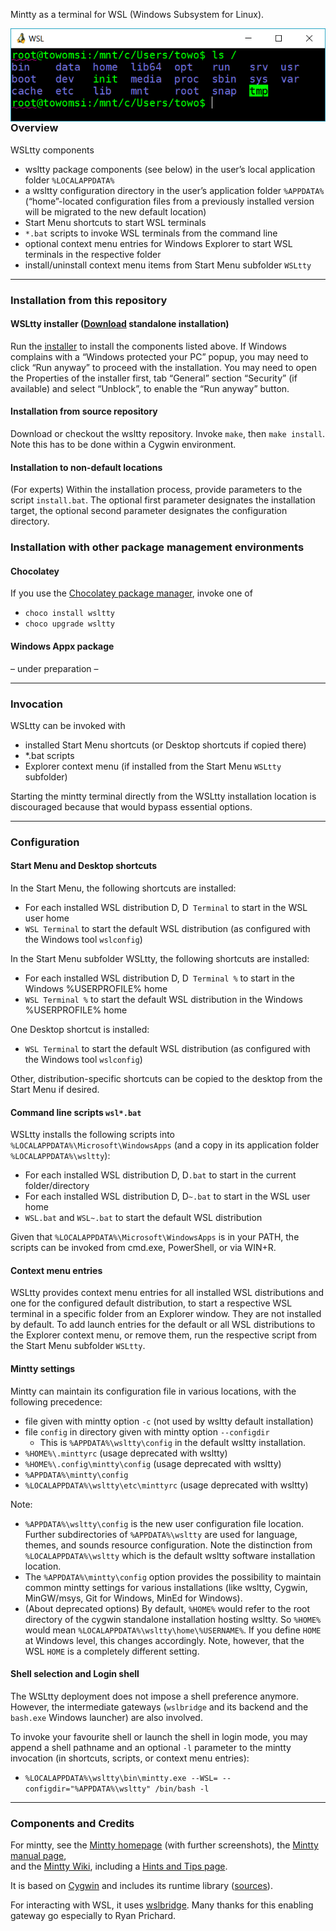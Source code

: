 Mintty as a terminal for WSL (Windows Subsystem for Linux).

<img align=right src=wsltty.png>

### Overview ###

WSLtty components
* wsltty package components (see below) in the user’s local application folder 
  `%LOCALAPPDATA%`
* a wsltty configuration directory in the user’s application folder `%APPDATA%`
  (“home”-located configuration files from a previously installed version 
  will be migrated to the new default location)
* Start Menu shortcuts to start WSL terminals
* `*.bat` scripts to invoke WSL terminals from the command line
* optional context menu entries for Windows Explorer to start WSL terminals in the respective folder
* install/uninstall context menu items from Start Menu subfolder `WSLtty`

---

### Installation from this repository ###

#### WSLtty installer ([Download](https://github.com/mintty/wsltty/releases) standalone installation) ####

Run the [installer](https://github.com/mintty/wsltty/releases) to install 
the components listed above.
If Windows complains with a “Windows protected your PC” popup, 
you may need to click “Run anyway” to proceed with the installation.
You may need to open the Properties of the installer first, tab “General” 
section “Security” (if available) and select “Unblock”, 
to enable the “Run anyway” button.

#### Installation from source repository ####

Download or checkout the wsltty repository.
Invoke `make`, then `make install`.
Note this has to be done within a Cygwin environment.

#### Installation to non-default locations ####

(For experts)
Within the installation process, provide parameters to the script `install.bat`.
The optional first parameter designates the installation target,
the optional second parameter designates the configuration directory.

### Installation with other package management environments ###

#### Chocolatey ####

If you use the [Chocolatey package manager](https://chocolatey.org/), 
invoke one of
* `choco install wsltty`
* `choco upgrade wsltty`

#### Windows Appx package ####

– under preparation –

---

### Invocation ###

WSLtty can be invoked with
* installed Start Menu shortcuts (or Desktop shortcuts if copied there)
* *.bat scripts
* Explorer context menu (if installed from the Start Menu `WSLtty` subfolder)

Starting the mintty terminal directly from the WSLtty installation location 
is discouraged because that would bypass essential options.

---

### Configuration ###

#### Start Menu and Desktop shortcuts ####

In the Start Menu, the following shortcuts are installed:
* For each installed WSL distribution D, D` Terminal` to start in the WSL user home
* `WSL Terminal` to start the default WSL distribution (as configured with the Windows tool `wslconfig`)

In the Start Menu subfolder WSLtty, the following shortcuts are installed:
* For each installed WSL distribution D, D` Terminal %` to start in the Windows %USERPROFILE% home
* `WSL Terminal %` to start the default WSL distribution in the Windows %USERPROFILE% home

One Desktop shortcut is installed:
* `WSL Terminal` to start the default WSL distribution (as configured with the Windows tool `wslconfig`)

Other, distribution-specific shortcuts can be copied to the desktop 
from the Start Menu if desired.

#### Command line scripts `wsl*.bat` ####

WSLtty installs the following scripts into `%LOCALAPPDATA%\Microsoft\WindowsApps` 
(and a copy in its application folder `%LOCALAPPDATA%\wsltty`):

* For each installed WSL distribution D, D`.bat` to start in the current folder/directory
* For each installed WSL distribution D, D`~.bat` to start in the WSL user home
* `WSL.bat` and `WSL~.bat` to start the default WSL distribution

Given that `%LOCALAPPDATA%\Microsoft\WindowsApps` is in your PATH,
the scripts can be invoked from cmd.exe, PowerShell, or via WIN+R.

#### Context menu entries ####

WSLtty provides context menu entries for all installed WSL distributions 
and one for the configured default distribution,
to start a respective WSL terminal in a specific folder from an Explorer window.
They are not installed by default.
To add launch entries for the default or all WSL distributions to the 
Explorer context menu, or remove them, run the respective script from the 
Start Menu subfolder `WSLtty`.

#### Mintty settings ####

Mintty can maintain its configuration file in various locations, 
with the following precedence:
* file given with mintty option `-c` (not used by wsltty default installation)
* file `config` in directory given with mintty option `--configdir`
  * This is `%APPDATA%\wsltty\config` in the default wsltty installation.
* `%HOME%\.minttyrc` (usage deprecated with wsltty)
* `%HOME%\.config\mintty\config` (usage deprecated with wsltty)
* `%APPDATA%\mintty\config`
* `%LOCALAPPDATA%\wsltty\etc\minttyrc` (usage deprecated with wsltty)

Note:
* `%APPDATA%\wsltty\config` is the new user configuration file location. 
  Further subdirectories of `%APPDATA%\wsltty` are used for language, 
  themes, and sounds resource configuration. 
  Note the distinction from `%LOCALAPPDATA%\wsltty` which is the default 
  wsltty software installation location.
* The `%APPDATA%\mintty\config` option provides the possibility to 
  maintain common mintty settings for various installations (like 
  wsltty, Cygwin, MinGW/msys, Git for Windows, MinEd for Windows).
* (About deprecated options) By default, `%HOME%` would refer to the 
  root directory of the cygwin standalone installation hosting wsltty. 
  So `%HOME%` would mean `%LOCALAPPDATA%\wsltty\home\%USERNAME%`.
  If you define `HOME` at Windows level, this changes accordingly.
  Note, however, that the WSL `HOME` is a completely different setting.

#### Shell selection and Login shell ####

The WSLtty deployment does not impose a shell preference anymore.
However, the intermediate gateways (`wslbridge` and its backend and the `bash.exe` Windows launcher) 
are also involved.

To invoke your favourite shell or launch the shell in login mode, 
you may append a shell pathname and an optional `-l` parameter 
to the mintty invocation (in shortcuts, scripts, or context menu entries):
* `%LOCALAPPDATA%\wsltty\bin\mintty.exe --WSL= --configdir="%APPDATA%\wsltty" /bin/bash -l`

---

### Components and Credits ###

For mintty, see the [Mintty homepage](http://mintty.github.io/) 
(with further screenshots), 
the [Mintty manual page](http://mintty.github.io/mintty.1.html), 
<br>and the [Mintty Wiki](https://github.com/mintty/mintty/wiki), 
including a [Hints and Tips page](https://github.com/mintty/mintty/wiki/Tips).

It is based on [Cygwin](http://cygwin.com) 
and includes its runtime library ([sources](http://mirrors.dotsrc.org/cygwin/x86/release/cygwin)).

For interacting with WSL, it uses [wslbridge](https://github.com/rprichard/wslbridge).
Many thanks for this enabling gateway go especially to Ryan Prichard.
